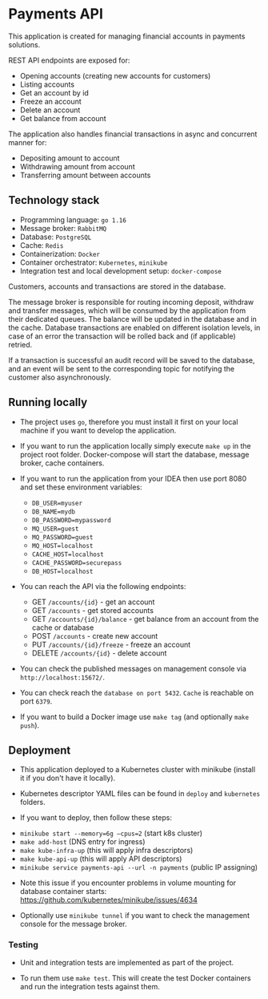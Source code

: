 # Payments API

This application is created for managing financial accounts in payments solutions.

REST API endpoints are exposed for:
- Opening accounts (creating new accounts for customers)
- Listing accounts
- Get an account by id
- Freeze an account
- Delete an account
- Get balance from account 

The application also handles financial transactions in async and concurrent manner for:
- Depositing amount to account
- Withdrawing amount from account
- Transferring amount between accounts

## Technology stack
- Programming language: `go 1.16`
- Message broker: `RabbitMQ`
- Database: `PostgreSQL`
- Cache: `Redis`
- Containerization: `Docker`
- Container orchestrator: `Kubernetes`, `minikube`
- Integration test and local development setup: `docker-compose`

Customers, accounts and transactions are stored in the database.

The message broker is responsible for routing incoming deposit, withdraw and transfer messages, which will be consumed by the
application from their dedicated queues. The balance will be updated in the database and in the cache. 
Database transactions are enabled on different isolation levels, in case of an error the transaction will be rolled back and (if applicable) retried.

If a transaction is successful an audit record will be saved to the database, and an event will be sent to the corresponding
topic for notifying the customer also asynchronously.

## Running locally
* The project uses `go`, therefore you must install it first on your local machine if you want to develop the
  application.

* If you want to run the application locally simply execute `make up` in the project root folder. 
  Docker-compose will start the database, message broker, cache containers.

* If you want to run the application from your IDEA then use port 8080 and set these environment variables:
  - `DB_USER=myuser`
  - `DB_NAME=mydb`
  - `DB_PASSWORD=mypassword`
  - `MQ_USER=guest`
  - `MQ_PASSWORD=guest`
  - `MQ_HOST=localhost`
  - `CACHE_HOST=localhost`
  - `CACHE_PASSWORD=securepass`
  - `DB_HOST=localhost`

* You can reach the API via the following endpoints:
  - GET `/accounts/{id}` - get an account
  - GET `/accounts` - get stored accounts
  - GET `/accounts/{id}/balance` - get balance from an account from the cache or database
  - POST `/accounts` - create new account
  - PUT `/accounts/{id}/freeze` - freeze an account
  - DELETE `/accounts/{id}` - delete account

* You can check the published messages on management console via `http://localhost:15672/`.

* You can check reach the `database on port 5432`. `Cache` is reachable on port `6379`.

* If you want to build a Docker image use `make tag` (and optionally `make push`).

## Deployment
* This application deployed to a Kubernetes cluster with minikube (install it if you don't have it locally).

* Kubernetes descriptor YAML files can be found in `deploy` and `kubernetes` folders.

* If you want to deploy, then follow these steps:
- `minikube start --memory=6g —cpus=2` (start k8s cluster)
- `make add-host` (DNS entry for ingress)
- `make kube-infra-up` (this will apply infra descriptors)
- `make kube-api-up` (this will apply API descriptors)
- `minikube service payments-api --url -n payments` (public IP assigning)

* Note this issue if you encounter problems in volume mounting for database container starts: https://github.com/kubernetes/minikube/issues/4634 

* Optionally use `minikube tunnel` if you want to check the management console for the message broker.

### Testing
* Unit and integration tests are implemented as part of the project.

* To run them use `make test`. This will create the test Docker containers and run the integration tests against them.